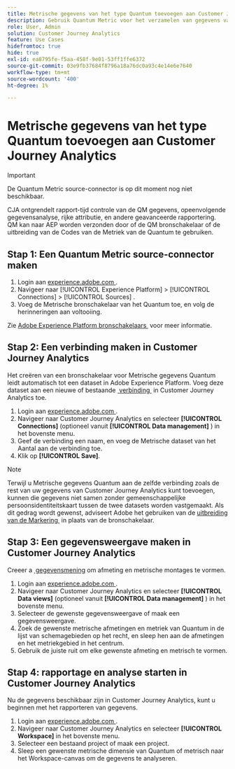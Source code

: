 ```yaml
---
title: Metrische gegevens van het type Quantum toevoegen aan Customer Journey Analytics
description: Gebruik Quantum Metric voor het verzamelen van gegevens van gebruikersreizen en gedrag, en dan aandrijf CJA van die verzamelde gegevens om rijkere inzichten te trekken.
role: User, Admin
solution: Customer Journey Analytics
feature: Use Cases
hidefromtoc: true
hide: true
exl-id: ea8795fe-f5aa-458f-9e01-53ff1ffe6372
source-git-commit: 03e9fb37684f8796a18a76dc0a93c4e14e6e7640
workflow-type: tm+mt
source-wordcount: '400'
ht-degree: 1%

---
```


# Metrische gegevens van het type Quantum toevoegen aan Customer Journey Analytics

>[!IMPORTANT]
>
>De Quantum Metric source-connector is op dit moment nog niet beschikbaar.

CJA ontgrendelt rapport-tijd controle van de QM gegevens, opeenvolgende gegevensanalyse, rijke attributie, en andere geavanceerde rapportering.  QM kan naar AEP worden verzonden door of de QM bronschakelaar of de uitbreiding van de Codes van de Metriek van de Quantum te gebruiken.

## Stap 1: Een Quantum Metric source-connector maken

1. Login aan [&#x200B; experience.adobe.com &#x200B;](https://experience.adobe.com).
1. Navigeer naar [!UICONTROL Experience Platform] > [!UICONTROL Connections] > [!UICONTROL Sources] .
1. Voeg de Metrische bronschakelaar van het Quantum toe, en volg de herinneringen aan voltooiing.

Zie [&#x200B; Adobe Experience Platform bronschakelaars &#x200B;](https://experienceleague.adobe.com/nl/docs/experience-platform/sources/home) voor meer informatie.

## Stap 2: Een verbinding maken in Customer Journey Analytics

Het creëren van een bronschakelaar voor Metrische gegevens Quantum leidt automatisch tot een dataset in Adobe Experience Platform. Voeg deze dataset aan een nieuwe of bestaande [&#x200B; verbinding &#x200B;](/help/connections/overview.md) in Customer Journey Analytics toe.

1. Login aan [&#x200B; experience.adobe.com &#x200B;](https://experience.adobe.com).
1. Navigeer naar Customer Journey Analytics en selecteer **[!UICONTROL Connections]** (optioneel vanuit **[!UICONTROL Data management]** ) in het bovenste menu.
1. Geef de verbinding een naam, en voeg de Metrische dataset van het Aantal aan de verbinding toe.
1. Klik op **[!UICONTROL Save]**.

>[!NOTE]
>Terwijl u Metrische gegevens Quantum aan de zelfde verbinding zoals de rest van uw gegevens van Customer Journey Analytics kunt toevoegen, kunnen die gegevens niet samen zonder gemeenschappelijke persoonsidentiteitskaart tussen de twee datasets worden vastgemaakt. Als dit gedrag wordt gewenst, adviseert Adobe het gebruiken van de [&#x200B; uitbreiding van de Markering &#x200B;](https://experienceleague.adobe.com/nl/docs/experience-platform/destinations/catalog/analytics/quantum-metric) in plaats van de bronschakelaar.

## Stap 3: Een gegevensweergave maken in Customer Journey Analytics

Creeer a [&#x200B; gegevensmening &#x200B;](/help/data-views/data-views.md) om afmeting en metrische montages te vormen.

1. Login aan [&#x200B; experience.adobe.com &#x200B;](https://experience.adobe.com).
1. Navigeer naar Customer Journey Analytics en selecteer **[!UICONTROL Data views]** (optioneel vanuit **[!UICONTROL Data management]** ) in het bovenste menu.
1. Selecteer de gewenste gegevensweergave of maak een gegevensweergave.
1. Zoek de gewenste metrische afmetingen en metriek van Quantum in de lijst van schemagebieden op het recht, en sleep hen aan de afmetingen en het metriekgebied in het centrum.
1. Gebruik de juiste ruit om elke gewenste afmeting en metrisch te vormen.

## Stap 4: rapportage en analyse starten in Customer Journey Analytics

Nu de gegevens beschikbaar zijn in Customer Journey Analytics, kunt u beginnen met het rapporteren van gegevens.

1. Login aan [&#x200B; experience.adobe.com &#x200B;](https://experience.adobe.com).
1. Navigeer naar Customer Journey Analytics en selecteer **[!UICONTROL Workspace]** in het bovenste menu.
1. Selecteer een bestaand project of maak een project.
1. Sleep een gewenste metrische dimensie van Quantum of metrisch naar het Workspace-canvas om de gegevens te analyseren.
